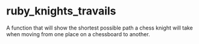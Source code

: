 # ruby_knights_travails
A function that will show the shortest possible path a chess knight will take when moving from one place on a chessboard to another.
